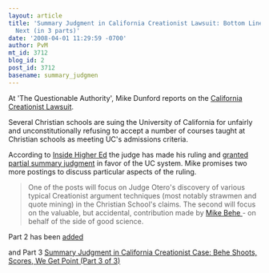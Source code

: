 ```yaml
---
layout: article
title: 'Summary Judgment in California Creationist Lawsuit: Bottom Line, and What''s
  Next (in 3 parts)'
date: '2008-04-01 11:29:59 -0700'
author: PvM
mt_id: 3712
blog_id: 2
post_id: 3712
basename: summary_judgmen
---
```

At 'The Questionable Authority', Mike Dunford reports on the [California Creationist Lawsuit](http://scienceblogs.com/authority/2008/04/summary_judgment_in_california.php).

Several Christian schools are suing the University of California for unfairly and unconstitutionally refusing to accept a number of courses taught at Christian schools as meeting UC's admissions criteria.

According to [Inside Higher Ed](http://www.insidehighered.com/news/2008/04/01/uc) the judge has made his ruling and [granted partial summary judgment](http://www.universityofcalifornia.edu/news/acsi-stearns/msjruling_033108.pdf) in favor of the UC system. Mike promises two more postings to discuss particular aspects of the ruling.

>  One of the posts will focus on Judge Otero's discovery of various typical Creationist argument techniques (most notably strawmen and quote mining) in the Christian School's claims. The second will focus on the valuable, but accidental, contribution made by [Mike Behe ](http://scienceblogs.com/authority/2007-04-02_Behe_expert_report.pdf)- on behalf of the side of good science.

Part 2 has been [added](http://scienceblogs.com/authority/2008/04/summary_judgment_in_the_califo.php)

and Part 3 [Summary Judgment in California Creationist Case: Behe Shoots, Scores, We Get Point (Part 3 of 3)](http://scienceblogs.com/authority/2008/04/summary_judgment_in_california_1.php)

